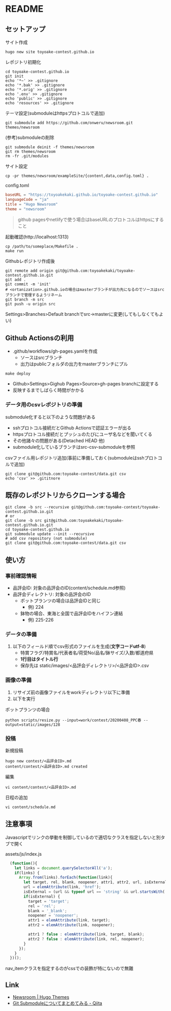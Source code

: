 # README

## セットアップ

サイト作成

```shell
hugo new site toyoake-contest.github.io
```

レポジトリ初期化

```shell
cd toyoake-contest.github.io
git init
echo '*~' >> .gitignore
echo '*.bak' >> .gitignore
echo '*.orig' >> .gitignore
echo '.env' >> .gitignore
echo 'public' >> .gitignore
echo 'resources' >> .gitignore
```

テーマ設定(submoduleはhttpsプロトコルで追加)

```shell
git submodule add https://github.com/onweru/newsroom.git themes/newsroom
```

(参考)submoduleの削除

```shell
git submodule deinit -f themes/newsroom
git rm themes/newsroom
rm -fr .git/modules
```

サイト設定

```shell
cp -pr themes/newsroom/exampleSite/{content,data,config.toml} .
```

config.toml

```toml
baseURL = "https://toyoakekaki.github.io/toyoake-contest.github.io"
languageCode = "ja"
title = "Hugo Newsroom"
theme = "newsroom"
```

> github pagesやnetlifyで使う場合はbaseURLのプロトコルはhttpsにすること

起動確認(http://localhost:1313)

```shell
cp /path/to/someplace/Makefile .
make run
```

Githubレポジトリ作成後

```shell
git remote add origin git@github.com:toyoakekaki/toyoake-contest.github.io.git
git add .
git commit -m 'init'
# <ortanization>.github.ioの場合はmasterブランチが出力先になるのでソースはsrcブランチで管理するようリネーム
git branch -m src
git push -u origin src
```

Settings>Branches>Default branchでsrc->masterに変更(してもしなくてもよい)

## Github Actionsの利用

* .github/workflows/gh-pages.yamlを作成
    * ソースはsrcブランチ
    * 出力はpublicフォルダの出力をmasterブランチにプル

```shell
make deploy
```

* Github>Settings>Gighub Pages>Source>gh-pages branchに設定する
* 反映するまでしばらく時間がかかる

### データ用のcsvレポジトリの準備

submodule化すると以下のような問題がある

* sshプロトコル接続だとGithub Actionsで認証エラーが出る
* httpsプロトコル接続だとプッシュのたびにユーザ名などを聞いてくる
* その他諸々の問題がある(Detached HEAD 他)
* submodule化しているブランチはsrc-csv-submoduleを参照

csvファイル用レポジトリ追加(事前に準備しておく(submoduleはsshプロトコルで追加)

```shell
git clone git@github.com:toyoake-contest/data.git csv
echo 'csv' >> .gititnore
```

## 既存のレポジトリからクローンする場合

```shell
git clone -b src --recursive git@github.com:toyoake-contest/toyoake-contest.github.io.git
# or
git clone -b src git@github.com:toyoakekaki/toyoake-contest.github.io.git
cd toyoake-contest.github.io
git submodule update --init --recursive
# add csv repository (not submodule)
git clone git@github.com:toyoake-contest/data.git csv
```

## 使い方

### 事前確認情報

* 品評会ID: 対象の品評会のID(content/schedule.md参照)
* 品評会ディレクトリ: 対象の品評会のID
    * ポットプランツの場合は品評会IDと同じ
        * 例) 224
    * 鉢物の場合、東海と全国で品評会IDをハイフン連結
        * 例) 225-226

### データの準備

1. 以下のフィールド順でcsv形式のファイルを生成(**文字コードutf-8**)
    * 特賞フラグ/特賞名/代表者名/荷受No/品名/鉢サイズ/入数/都道府県
    * **1行目はタイトル行**
    * 保存先は static/images/<品評会ディレクトリ>/<品評会ID>.csv

### 画像の準備

1. リサイズ前の画像ファイルをworkディレクトリ以下に準備
2. 以下を実行 

ポットプランツの場合

```shell
python scripts/resize.py --input=work/contest/20200408_PPC春 --output=static/images/128
```

### 投稿

新規投稿

```shell
hugo new contest/<品評会ID>.md
content/contest/<品評会ID>.md created
```

編集

```shell
vi content/contest/<品評会ID>.md
```

日程の追加

```shell
vi content/schedule.md
```

## 注意事項

Javascriptでリンクの挙動を制御しているので適切なクラスを指定しないと別タブで開く

assets/js/index.js

```js
  (function(){
    let links = document.querySelectorAll('a');
    if(links) {
      Array.from(links).forEach(function(link){
        let target, rel, blank, noopener, attr1, attr2, url, isExternal;
        url = elemAttribute(link, 'href');
        isExternal = (url && typeof url == 'string' && url.startsWith('http')) && !containsClass(link, 'nav_item') && !isChild(link, ['.archive', '.article', '.post_nav', '.pager']) ? true : false;
        if(isExternal) {
          target = 'target';
          rel = 'rel';
          blank = '_blank';
          noopener = 'noopener';
          attr1 = elemAttribute(link, target);
          attr2 = elemAttribute(link, noopener);

          attr1 ? false : elemAttribute(link, target, blank);
          attr2 ? false : elemAttribute(link, rel, noopener);
        }
      });
    }
  })();
```

nav_itemクラスを指定するのがcssでの装飾が特にないので無難

## Link

* [Newsroom \| Hugo Themes](https://themes.gohugo.io/newsroom/)
* [Git Submoduleについてまとめてみる \- Qiita](https://qiita.com/BlueSilverCat/items/19bb9b814572cd35b2ae)
